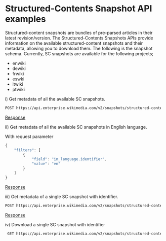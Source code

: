 # Structured-Contents Snapshot API examples

Structured-content snapshots are bundles of pre-parsed articles in their latest revision/version. The Structured-Contents Snapshots APIs provide information on the available structured-content snapshots and their metadata, allowing you to download them. The following is the snapshot schema.
Currently, SC snapshots are available for the following projects;

- enwiki
- dewiki
- frwiki
- eswki
- itwiki
- ptwiki

i) Get metadata of all the available SC snapshots.

```bash
POST https://api.enterprise.wikimedia.com/v2/snapshots/structured-contents
```

[Response](./response_i.json)

ii) Get metadata of all the available SC snapshots in English language.

With request parameter

```jsx
{
    "filters": [
        {
            "field": "in_language.identifier",
            "value": "en"
        }
    ]
}
```  
[Response](./response_ii.json)

iii) Get metadata of a single SC snapshot with identifier.

```bash
POST https://api.enterprise.wikimedia.com/v2/snapshots/structured-contents/enwiki_namespace_0
```  

[Response](./response_iii.json)

iv) Download a single SC snapshot with identifier

```bash
 GET https://api.enterprise.wikimedia.com/v2/snapshots/structured-contents/enwiki_namespace_0/download
```  